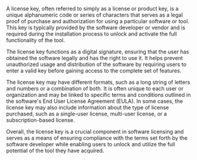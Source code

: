A license key, often referred to simply as a license or product key, is a unique alphanumeric code or series of characters that serves as a legal proof of purchase and authorization for using a particular software or tool. This key is typically provided by the software developer or vendor and is required during the installation process to unlock and activate the full functionality of the tool.

The license key functions as a digital signature, ensuring that the user has obtained the software legally and has the right to use it. It helps prevent unauthorized usage and distribution of the software by requiring users to enter a valid key before gaining access to the complete set of features.

The license key may have different formats, such as a long string of letters and numbers or a combination of both. It is often unique to each user or organization and may be linked to specific terms and conditions outlined in the software's End User License Agreement (EULA). In some cases, the license key may also include information about the type of license purchased, such as a single-user license, multi-user license, or a subscription-based license.

Overall, the license key is a crucial component in software licensing and serves as a means of ensuring compliance with the terms set forth by the software developer while enabling users to unlock and utilize the full potential of the tool they have acquired.
